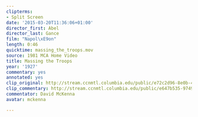 ```yaml
---
clipterms:
- Split Screen
date: '2015-03-20T11:36:06+01:00'
director_first: Abel
director_last: Gance
film: "Napol\xE9on"
length: 0:46
quicktime: massing_the_troops.mov
source: 1981 MCA Home Video
title: Massing the Troops
year: '1927'
commentary: yes
annotated: yes
clip_original: http://stream.ccnmtl.columbia.edu/public/e72c2d96-8e0b-41c9-970e-1d084da31385-047_napoleon2_FLG-mp4-aac-480w-850kbps-ffmpeg.mp4
clip_commentary: http://stream.ccnmtl.columbia.edu/public/e647b535-9749-4540-82b6-acacbe416390-047_napoleon2_commentary_FLG-mp4-aac-480w-850kbps-ffmpeg.mp4
commentator: David McKenna
avatar: mckenna

---
```

